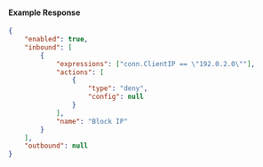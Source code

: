 <!-- Code generated for API Clients. DO NOT EDIT. -->

#### Example Response

```json
{
	"enabled": true,
	"inbound": [
		{
			"expressions": ["conn.ClientIP == \"192.0.2.0\""],
			"actions": [
				{
					"type": "deny",
					"config": null
				}
			],
			"name": "Block IP"
		}
	],
	"outbound": null
}
```
